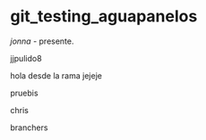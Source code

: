 # git_testing_aguapanelos


_jonna_ - presente.

jjpulido8

hola desde la rama jejeje

pruebis

chris

branchers
